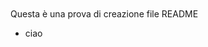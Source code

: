 <TITLE> Prova README </TITLE> <BR> <BR>
Questa è una prova di creazione file README <BR>
<UL>
  <LI> ciao </LI>
  </UL>
